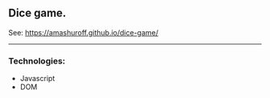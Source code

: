 ## Dice game.

See: https://amashuroff.github.io/dice-game/
___

### Technologies:
* Javascript
* DOM
